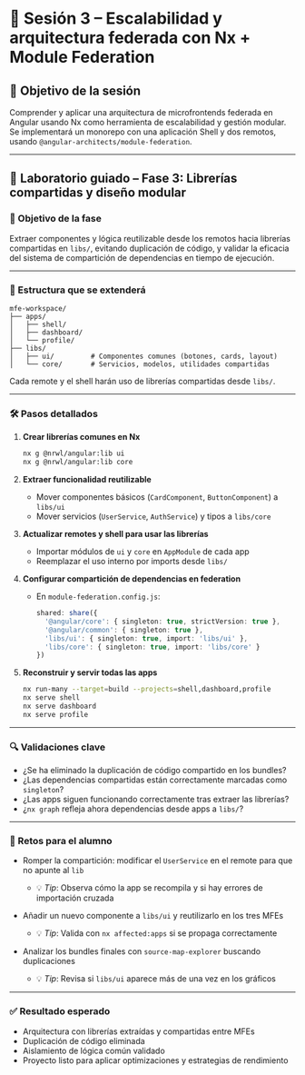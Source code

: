 # 📘 Sesión 3 – Escalabilidad y arquitectura federada con Nx + Module Federation

## 🎯 Objetivo de la sesión

Comprender y aplicar una arquitectura de microfrontends federada en Angular usando Nx como herramienta de escalabilidad y gestión modular. Se implementará un monorepo con una aplicación Shell y dos remotos, usando `@angular-architects/module-federation`.

---

## 🧪 Laboratorio guiado – Fase 3: Librerías compartidas y diseño modular

### 🎯 Objetivo de la fase

Extraer componentes y lógica reutilizable desde los remotos hacia librerías compartidas en `libs/`, evitando duplicación de código, y validar la eficacia del sistema de compartición de dependencias en tiempo de ejecución.

---

### 🧱 Estructura que se extenderá

```
mfe-workspace/
├── apps/
│   ├── shell/
│   ├── dashboard/
│   └── profile/
├── libs/
│   ├── ui/         # Componentes comunes (botones, cards, layout)
│   └── core/       # Servicios, modelos, utilidades compartidas
```

Cada remote y el shell harán uso de librerías compartidas desde `libs/`.

---

### 🛠 Pasos detallados

1. **Crear librerías comunes en Nx**

   ```bash
   nx g @nrwl/angular:lib ui
   nx g @nrwl/angular:lib core
   ```

2. **Extraer funcionalidad reutilizable**

   * Mover componentes básicos (`CardComponent`, `ButtonComponent`) a `libs/ui`
   * Mover servicios (`UserService`, `AuthService`) y tipos a `libs/core`

3. **Actualizar remotes y shell para usar las librerías**

   * Importar módulos de `ui` y `core` en `AppModule` de cada app
   * Reemplazar el uso interno por imports desde `libs/`

4. **Configurar compartición de dependencias en federation**

   * En `module-federation.config.js`:

     ```ts
     shared: share({
       '@angular/core': { singleton: true, strictVersion: true },
       '@angular/common': { singleton: true },
       'libs/ui': { singleton: true, import: 'libs/ui' },
       'libs/core': { singleton: true, import: 'libs/core' }
     })
     ```

5. **Reconstruir y servir todas las apps**

   ```bash
   nx run-many --target=build --projects=shell,dashboard,profile
   nx serve shell
   nx serve dashboard
   nx serve profile
   ```

---

### 🔍 Validaciones clave

* ¿Se ha eliminado la duplicación de código compartido en los bundles?
* ¿Las dependencias compartidas están correctamente marcadas como `singleton`?
* ¿Las apps siguen funcionando correctamente tras extraer las librerías?
* ¿`nx graph` refleja ahora dependencias desde apps a `libs/`?

---

### 🧩 Retos para el alumno

* Romper la compartición: modificar el `UserService` en el remote para que no apunte al `lib`

  * 💡 *Tip*: Observa cómo la app se recompila y si hay errores de importación cruzada
* Añadir un nuevo componente a `libs/ui` y reutilizarlo en los tres MFEs

  * 💡 *Tip*: Valida con `nx affected:apps` si se propaga correctamente
* Analizar los bundles finales con `source-map-explorer` buscando duplicaciones

  * 💡 *Tip*: Revisa si `libs/ui` aparece más de una vez en los gráficos

---

### ✅ Resultado esperado

* Arquitectura con librerías extraídas y compartidas entre MFEs
* Duplicación de código eliminada
* Aislamiento de lógica común validado
* Proyecto listo para aplicar optimizaciones y estrategias de rendimiento
